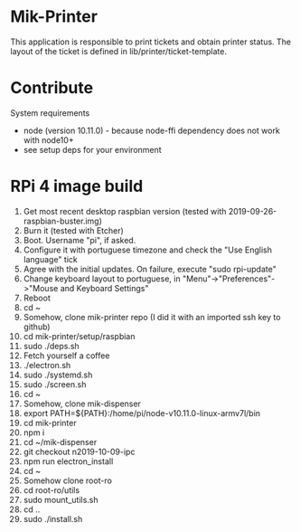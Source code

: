 # Mik-Printer
This application is responsible to print tickets and obtain printer status.
The layout of the ticket is defined in lib/printer/ticket-template.


# Contribute
System requirements
 - node (version 10.11.0) - because node-ffi dependency does not work with node10+
 - see setup deps for your environment

# RPi 4 image build
1. Get most recent desktop raspbian version (tested with 2019-09-26-raspbian-buster.img)
1. Burn it (tested with Etcher)
1. Boot. Username "pi", if asked.
1. Configure it with portuguese timezone and check the "Use English language" tick
1. Agree with the initial updates. On failure, execute "sudo rpi-update"
1. Change keyboard layout to portuguese, in "Menu"->"Preferences"->"Mouse and Keyboard Settings"
1. Reboot
1. cd ~
1. Somehow, clone mik-printer repo (I did it with an imported ssh key to github)
1. cd mik-printer/setup/raspbian
1. sudo ./deps.sh
1. Fetch yourself a coffee
1. ./electron.sh
1. sudo ./systemd.sh
1. sudo ./screen.sh
1. cd ~
1. Somehow, clone mik-dispenser
1. export PATH=${PATH}:/home/pi/node-v10.11.0-linux-armv7l/bin
1. cd mik-printer
1. npm i
1. cd ~/mik-dispenser
1. git checkout n2019-10-09-ipc
1. npm run electron_install
1. cd ~
1. Somehow clone root-ro
1. cd root-ro/utils
1. sudo mount_utils.sh
1. cd ..
1. sudo ./install.sh